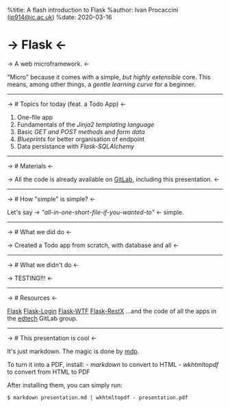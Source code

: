 %title: A flash introduction to Flask
%author: Ivan Procaccini (ip914@ic.ac.uk)
%date: 2020-03-16

-> Flask <-
=========

-> A web microframework. <-

"Micro" because it comes with a simple, *but highly extensible* core.
This means, among other things, a *gentle learning curve* for a beginner.

-------------------------------------------------
-> # Topics for today (feat. a Todo App) <-

1. One-file app
2. Fundamentals of the *Jinja2 templating language*
3. Basic *GET and POST methods* and *form data*
4. *Blueprints* for better organisation of endpoint
5. Data persistance with *Flask-SQLAlchemy*


-------------------------------------------------
-> # Materials <-

-> All the code is already available on [GitLab](https://gitlab.doc.ic.ac.uk/ip914/drp-flask), including this presentation. <-

-------------------------------------------------

-> # How "simple" is simple? <-

Let's say 
-> *"all-in-one-short-file-if-you-wanted-to"* <-
simple.

-------------------------------------------------
-> # What we did do <-

-> Created a Todo app from scratch, with database and all <-

-------------------------------------------------
-> # What we didn't do <-

-> TESTING!!! <-

-------------------------------------------------

-> # Resources <-

[Flask](https://flask.palletsprojects.com/en/1.1.x/)
[Flask-Login](https://flask-login.readthedocs.io/en/latest/)
[Flask-WTF](https://flask-wtf.readthedocs.io/en/stable/)
[Flask-RestX](https://flask-restx.readthedocs.io/en/latest/)
...and the code of all the apps in the [edtech](https://gitlab.doc.ic.ac.uk/edtech) GitLab group.

-------------------------------------------------
-> # This presentation is cool <-

It's just markdown.
The magic is done by [mdp](https://github.com/visit1985/mdp).

To turn it into a PDF, install:
\- *markdown* to convert to HTML
\- *wkhtmltopdf* to convert from HTML to PDF

After installing them, you can simply run:

    $ markdown presentation.md | wkhtmltopdf - presentation.pdf
